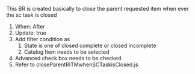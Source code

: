 This BR is created basically to close the parent requested item when ever the sc task is closed 
1. When: After
2. Update: true
3. Add filter condition as 
    1. State is one of closed complete or closed incomplete
    2. Catalog Item needs to be selected
4. Advanced check box needs to be checked
5. Refer to closeParentRITMwhenSCTaskisClosed.js
